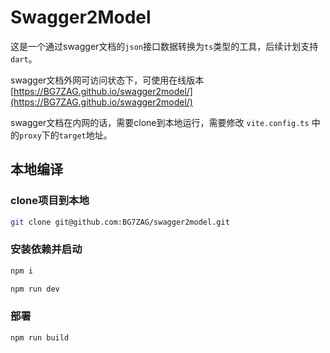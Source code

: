 <!--
 * @Author: Jason
 * @Date: 2021-10-09 17:12:53
 * @LastEditors: Jason hlbj105@qq.com
 * @LastEditTime: 2022-10-30
 * @FilePath: /README.md
 * @description: description
-->
# Swagger2Model

这是一个通过swagger文档的`json`接口数据转换为`ts`类型的工具，后续计划支持`dart`。

swagger文档外网可访问状态下，可使用在线版本[https://BG7ZAG.github.io/swagger2model/](https://BG7ZAG.github.io/swagger2model/)

swagger文档在内网的话，需要clone到本地运行，需要修改 `vite.config.ts` 中的`proxy`下的`target`地址。

## 本地编译

### clone项目到本地

```bash
git clone git@github.com:BG7ZAG/swagger2model.git
```

### 安装依赖并启动

```bash
npm i
```

```bash
npm run dev
```

### 部署

```bash
npm run build
```
